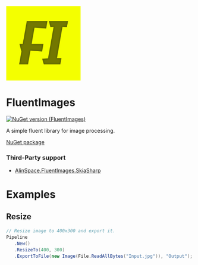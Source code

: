 <img src="https://github.com/onixion/FluentImages/blob/main/Assets/Icon.jpg" width="200" height="200">

# FluentImages
[![NuGet version (FluentImages)](https://img.shields.io/nuget/v/AlinSpace.FluentImages.svg?style=flat-square)](https://www.nuget.org/packages/AlinSpace.FluentImages/)

A simple fluent library for image processing.

[NuGet package](https://www.nuget.org/packages/AlinSpace.FluentImages/)

### Third-Party support

- [AlinSpace.FluentImages.SkiaSharp](https://www.nuget.org/packages/AlinSpace.FluentImages.SkiaSharp/)

# Examples

## Resize

 ```csharp
// Resize image to 400x300 and export it.
Pipeline
    .New()
    .ResizeTo(400, 300)
    .ExportToFile(new Image(File.ReadAllBytes("Input.jpg")), "Output");
```

